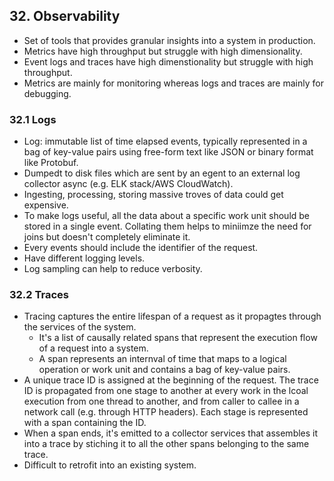 ## 32. Observability
- Set of tools that provides granular insights into a system in production.
- Metrics have high throughput but struggle with high dimensionality.
- Event logs and traces have high dimenstionality but struggle with high throughput.
- Metrics are mainly for monitoring whereas logs and traces are mainly for debugging.


### 32.1 Logs
- Log: immutable list of time elapsed events, typically represented in a bag of key-value pairs using free-form text like JSON or binary format like Protobuf.
- Dumpedt to disk files which are sent by an egent to an external log collector async (e.g. ELK stack/AWS CloudWatch).
- Ingesting, processing, storing massive troves of data could get expensive.
- To make logs useful, all the data about a specific work unit should be stored in a single event. Collating them helps to miniimze the need for joins but doesn't completely eliminate it.
- Every events should include the identifier of the request.
- Have different logging levels.
- Log sampling can help to reduce verbosity.

### 32.2 Traces
- Tracing captures the entire lifespan of a request as it propagtes through the services of the system.
  - It's a list of causally related spans that represent the execution flow of a request into a system.
  - A span represents an internval of time that maps to a logical operation or work unit and contains a bag of key-value pairs.
- A unique trace ID is assigned at the beginning of the request. The trace ID is propagated from one stage to another at every work in the lcoal execution from one thread to another, and from caller to callee in a network call (e.g. through HTTP headers). Each stage is represented with a span containing the ID.
- When a span ends, it's emitted to a collector services that assembles it into a trace by stiching it to all the other spans belonging to the same trace.
- Difficult to retrofit into an existing system.